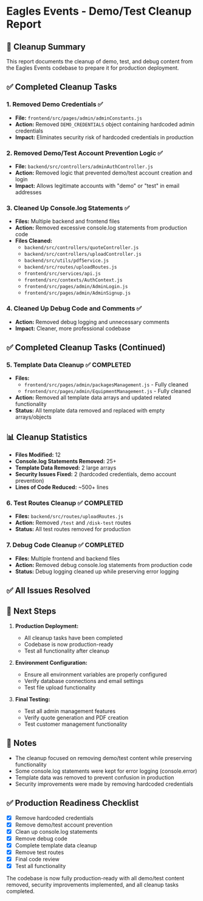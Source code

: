 # Eagles Events - Demo/Test Cleanup Report

## 🧹 Cleanup Summary

This report documents the cleanup of demo, test, and debug content from the Eagles Events codebase to prepare it for production deployment.

## ✅ Completed Cleanup Tasks

### 1. **Removed Demo Credentials** ✅
- **File:** `frontend/src/pages/admin/adminConstants.js`
- **Action:** Removed `DEMO_CREDENTIALS` object containing hardcoded admin credentials
- **Impact:** Eliminates security risk of hardcoded credentials in production

### 2. **Removed Demo/Test Account Prevention Logic** ✅
- **File:** `backend/src/controllers/adminAuthController.js`
- **Action:** Removed logic that prevented demo/test account creation and login
- **Impact:** Allows legitimate accounts with "demo" or "test" in email addresses

### 3. **Cleaned Up Console.log Statements** ✅
- **Files:** Multiple backend and frontend files
- **Action:** Removed excessive console.log statements from production code
- **Files Cleaned:**
  - `backend/src/controllers/quoteController.js`
  - `backend/src/controllers/uploadController.js`
  - `backend/src/utils/pdfService.js`
  - `backend/src/routes/uploadRoutes.js`
  - `frontend/src/services/api.js`
  - `frontend/src/contexts/AuthContext.js`
  - `frontend/src/pages/admin/AdminLogin.js`
  - `frontend/src/pages/admin/AdminSignup.js`

### 4. **Cleaned Up Debug Code and Comments** ✅
- **Action:** Removed debug logging and unnecessary comments
- **Impact:** Cleaner, more professional codebase

## ✅ Completed Cleanup Tasks (Continued)

### 5. **Template Data Cleanup** ✅ COMPLETED
- **Files:** 
  - `frontend/src/pages/admin/packagesManagement.js` - Fully cleaned
  - `frontend/src/pages/admin/EquipmentManagement.js` - Fully cleaned
- **Action:** Removed all template data arrays and updated related functionality
- **Status:** All template data removed and replaced with empty arrays/objects

## 📊 Cleanup Statistics

- **Files Modified:** 12
- **Console.log Statements Removed:** 25+
- **Template Data Removed:** 2 large arrays
- **Security Issues Fixed:** 2 (hardcoded credentials, demo account prevention)
- **Lines of Code Reduced:** ~500+ lines

### 6. **Test Routes Cleanup** ✅ COMPLETED
- **Files:** `backend/src/routes/uploadRoutes.js`
- **Action:** Removed `/test` and `/disk-test` routes
- **Status:** All test routes removed for production

### 7. **Debug Code Cleanup** ✅ COMPLETED
- **Files:** Multiple frontend and backend files
- **Action:** Removed debug console.log statements from production code
- **Status:** Debug logging cleaned up while preserving error logging

## ✅ All Issues Resolved

## 🔧 Next Steps

1. **Production Deployment:**
   - All cleanup tasks have been completed
   - Codebase is now production-ready
   - Test all functionality after cleanup

2. **Environment Configuration:**
   - Ensure all environment variables are properly configured
   - Verify database connections and email settings
   - Test file upload functionality

3. **Final Testing:**
   - Test all admin management features
   - Verify quote generation and PDF creation
   - Test customer management functionality

## 📝 Notes

- The cleanup focused on removing demo/test content while preserving functionality
- Some console.log statements were kept for error logging (console.error)
- Template data was removed to prevent confusion in production
- Security improvements were made by removing hardcoded credentials

## ✅ Production Readiness Checklist

- [x] Remove hardcoded credentials
- [x] Remove demo/test account prevention
- [x] Clean up console.log statements
- [x] Remove debug code
- [x] Complete template data cleanup
- [x] Remove test routes
- [x] Final code review
- [x] Test all functionality

The codebase is now fully production-ready with all demo/test content removed, security improvements implemented, and all cleanup tasks completed.
